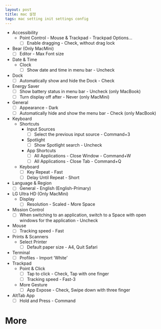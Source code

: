 ```yaml
---
layout: post
title: mac 설정
tags: mac setting init settings config
---
```


- Accessibility
    - Point Control - Mouse & Trackpad - Trackpad Options...
        - [ ]  Enable dragging - Check, without drag lock
- Bear (Only MacMini)
    - [ ]  Editor - Max Font size
- Date & Time
    - Clock
        - [ ]  Show date and time in menu bar - Uncheck
- Dock
    - [ ]  Automatically show and hide the Dock - Check
- Energy Saver
    - [ ]  Show battery status in menu bar - Uncheck (only MacBook)
    - [ ]  Turn display off after - Never (only MacMini)
- General
    - [ ]  Appearance - Dark
    - [ ]  Automatically hide and show the menu bar - Check (only MacBook)
- Keyboard
    - Shortcuts
        - Input Sources
            - [ ]  Select the previous input source - Command+3
        - Spotlight
            - [ ]  Show Spotlight search - Uncheck
        - App Shortcuts
            - [ ]  All Applications - Close Window - Command+W
            - [ ]  All Applications - Close Tab - Command+Q
    - Keyboard
        - [ ]  Key Repeat - Fast
        - [ ]  Delay Until Repeat - Short
- Language & Region
    - [ ]  General - English (English-Primary)
- LG Ultra HD (Only MacMini)
    - Display
        - [ ]  Resolution - Scaled - More Space
- Mission Control
    - [ ]  When switching to an application, switch to a Space with open windows for the application - Uncheck
- Mouse
    - [ ]  Tracking speed - Fast
- Prints & Scanners
    - Select Printer
        - [ ]  Default paper size - A4, Quit Safari
- Terminal
    - [ ]  Profiles - Import ‘White’
- Trackpad
    - Point & Click
        - [ ]  Tap to click - Check, Tap with one finger
        - [ ]  Tracking speed - Fast-3
    - More Gesture
        - [ ]  App Expose - Check, Swipe down with three finger
- AltTab App
    - [ ]  Hold and Press - Command
    
# More
